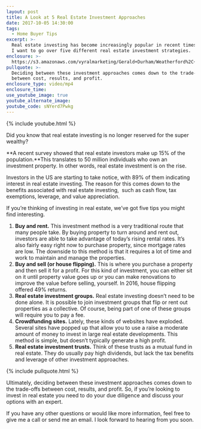 ```yaml
---
layout: post
title: A Look at 5 Real Estate Investment Approaches
date: 2017-10-05 14:30:00
tags:
  - Home Buyer Tips
excerpt: >-
  Real estate investing has become increasingly popular in recent times. Today,
  I want to go over five different real estate investment strategies.
enclosure: >-
  https://s3.amazonaws.com/vyralmarketing/Gerald+Durham/Weatherford%2C+TX+Real+Estate+investing+in+real+estate.mp4
pullquote: >-
  Deciding between these investment approaches comes down to the trade-offs
  between cost, results, and profit.
enclosure_type: video/mp4
enclosure_time:
use_youtube_image: true
youtube_alternate_image:
youtube_code: sNYerd7Pwkg
---
```



{% include youtube.html %}

Did you know that real estate investing is no longer reserved for the super wealthy?

**A recent survey showed that real estate investors make up 15% of the population.**This translates to 50 million individuals who own an investment property. In other words, real estate investment is on the rise.

Investors in the US are starting to take notice, with 89% of them indicating interest in real estate investing. The reason for this comes down to the benefits associated with real estate investing,  such as cash flow, tax exemptions, leverage, and value appreciation.

If you’re thinking of investing in real estate, we’ve got five tips you might find interesting.

1. **Buy and rent.** This investment method is a very traditional route that many people take. By buying property to turn around and rent out, investors are able to take advantage of today’s rising rental rates. It’s also fairly easy right now to purchase property, since mortgage rates are low. The downside to this method is that it requires a lot of time and work to maintain and manage the properties.
2. **Buy and sell (or house flipping).** This is where you purchase a property and then sell it for a profit. For this kind of investment, you can either sit on it until property value goes up or you can make renovations to improve the value before selling, yourself. In 2016, house flipping offered 49% returns.
3. **Real estate investment groups.** Real estate investing doesn’t need to be done alone. It is possible to join investment groups that flip or rent out properties as a collective. Of course, being part of one of these groups will require you to pay a fee.
4. **Crowdfunding sites.** Lately, these kinds of websites have exploded. Several sites have popped up that allow you to use a raise a moderate amount of money to invest in large real estate developments. This method is simple, but doesn’t typically generate a high profit.
5. **Real estate investment trusts.** Think of these trusts as a mutual fund in real estate. They do usually pay high dividends, but lack the tax benefits and leverage of other investment approaches.

{% include pullquote.html %}

Ultimately, deciding between these investment approaches comes down to the trade-offs between cost, results, and profit. So, if you’re looking to invest in real estate you need to do your due diligence and discuss your options with an expert.

If you have any other questions or would like more information, feel free to give me a call or send me an email. I look forward to hearing from you soon.